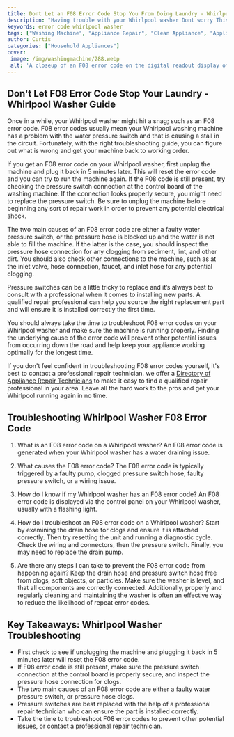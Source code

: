```yaml
---
title: Dont Let an F08 Error Code Stop You From Doing Laundry - Whirlpool Washer Troubleshooting
description: "Having trouble with your Whirlpool washer Dont worry This blog post is here to help you troubleshoot and solve an F08 error code Find out how you can get back to doing laundry in no time"
keywords: error code whirlpool washer
tags: ["Washing Machine", "Appliance Repair", "Clean Appliance", "Appliance Brand"]
author: Curtis
categories: ["Household Appliances"]
cover: 
 image: /img/washingmachine/288.webp
 alt: 'A closeup of an F08 error code on the digital readout display of a Whirlpool Washer'
---
```

## Don't Let F08 Error Code Stop Your Laundry - Whirlpool Washer Guide

Once in a while, your Whirlpool washer might hit a snag; such as an F08 error code. F08 error codes usually mean your Whirlpool washing machine has a problem with the water pressure switch and that is causing a stall in the circuit. Fortunately, with the right troubleshooting guide, you can figure out what is wrong and get your machine back to working order.

If you get an F08 error code on your Whirlpool washer, first unplug the machine and plug it back in 5 minutes later. This will reset the error code and you can try to run the machine again. If the F08 code is still present, try checking the pressure switch connection at the control board of the washing machine. If the connection looks properly secure, you might need to replace the pressure switch. Be sure to unplug the machine before beginning any sort of repair work in order to prevent any potential electrical shock.

The two main causes of an F08 error code are either a faulty water pressure switch, or the pressure hose is blocked up and the water is not able to fill the machine. If the latter is the case, you should inspect the pressure hose connection for any clogging from sediment, lint, and other dirt. You should also check other connections to the machine, such as at the inlet valve, hose connection, faucet, and inlet hose for any potential clogging.

Pressure switches can be a little tricky to replace and it’s always best to consult with a professional when it comes to installing new parts. A qualified repair professional can help you source the right replacement part and will ensure it is installed correctly the first time.

You should always take the time to troubleshoot F08 error codes on your Whirlpool washer and make sure the machine is running properly. Finding the underlying cause of the error code will prevent other potential issues from occurring down the road and help keep your appliance working optimally for the longest time. 

If you don't feel confident in troubleshooting F08 error codes yourself, it's best to contact a professional repair technician. we offer a [Directory of Appliance Repair Technicians](./pages/appliance-repair-technicians) to make it easy to find a qualified repair professional in your area. Leave all the hard work to the pros and get your Whirlpool running again in no time.

## Troubleshooting Whirlpool Washer F08 Error Code

1. What is an F08 error code on a Whirlpool washer?
An F08 error code is generated when your Whirlpool washer has a water draining issue. 

2. What causes the F08 error code?
The F08 error code is typically triggered by a faulty pump, clogged pressure switch hose, faulty pressure switch, or a wiring issue.

3. How do I know if my Whirlpool washer has an F08 error code?
An F08 error code is displayed via the control panel on your Whirlpool washer, usually with a flashing light.

4. How do I troubleshoot an F08 error code on a Whirlpool washer?
Start by examining the drain hose for clogs and ensure it is attached correctly. Then try resetting the unit and running a diagnostic cycle. Check the wiring and connectors, then the pressure switch. Finally, you may need to replace the drain pump.

5. Are there any steps I can take to prevent the F08 error code from happening again?
Keep the drain hose and pressure switch hose free from clogs, soft objects, or particles. Make sure the washer is level, and that all components are correctly connected. Additionally, properly and regularly cleaning and maintaining the washer is often an effective way to reduce the likelihood of repeat error codes.

## Key Takeaways: Whirlpool Washer Troubleshooting
- First check to see if unplugging the machine and plugging it back in 5 minutes later will reset the F08 error code.
- If F08 error code is still present, make sure the pressure switch connection at the control board is properly secure, and inspect the pressure hose connection for clogs.
- The two main causes of an F08 error code are either a faulty water pressure switch, or pressure hose clogs.
- Pressure switches are best replaced with the help of a professional repair technician who can ensure the part is installed correctly.
- Take the time to troubleshoot F08 error codes to prevent other potential issues, or contact a professional repair technician.
